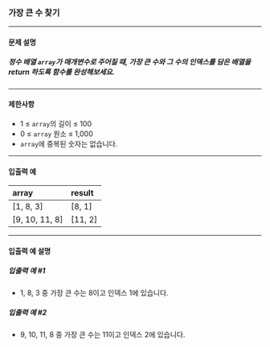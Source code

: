 ### 가장 큰 수 찾기

***

#### 문제 설명
##### 정수 배열 `array`가 매개변수로 주어질 때, 가장 큰 수와 그 수의 인덱스를 담은 배열을 return 하도록 함수를 완성해보세요.

***

#### 제한사항
* 1 ≤ `array`의 길이 ≤ 100
* 0 ≤ `array` 원소 ≤ 1,000
* `array`에 중복된 숫자는 없습니다.

***

#### 입출력 예
array	        |result |
|:--            |:--
[1, 8, 3]	    |[8, 1] |
[9, 10, 11, 8]	|[11, 2]|

***

#### 입출력 예 설명
##### 입출력 예 #1
* 1, 8, 3 중 가장 큰 수는 8이고 인덱스 1에 있습니다.

##### 입출력 예 #2
* 9, 10, 11, 8 중 가장 큰 수는 11이고 인덱스 2에 있습니다.